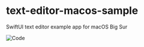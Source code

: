 # text-editor-macos-sample
SwiftUI text editor example app for macOS Big Sur 

![Code](https://user-images.githubusercontent.com/110813/92329570-32d5e400-f036-11ea-9bfe-736d25eec458.png)
